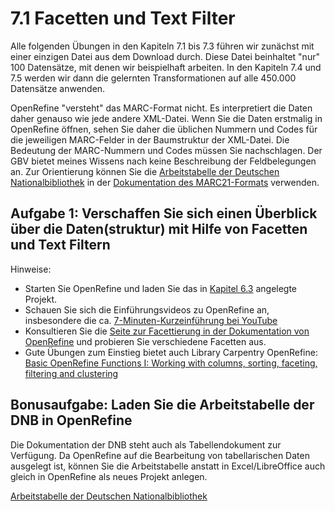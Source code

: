 # 7.1 Facetten und Text Filter

Alle folgenden Übungen in den Kapiteln 7.1 bis 7.3 führen wir zunächst mit einer einzigen Datei aus dem Download durch. Diese Datei beinhaltet "nur" 100 Datensätze, mit denen wir beispielhaft arbeiten. In den Kapiteln 7.4 und 7.5 werden wir dann die gelernten Transformationen auf alle 450.000 Datensätze anwenden.

OpenRefine "versteht" das MARC-Format nicht. Es interpretiert die Daten daher genauso wie jede andere XML-Datei. Wenn Sie die Daten erstmalig in OpenRefine öffnen, sehen Sie daher die üblichen Nummern und Codes für die jeweiligen MARC-Felder in der Baumstruktur der XML-Datei. Die Bedeutung der MARC-Nummern und Codes müssen Sie nachschlagen. Der GBV bietet meines Wissens nach keine Beschreibung der Feldbelegungen an. Zur Orientierung können Sie die [Arbeitstabelle der Deutschen Nationalbibliothek](http://www.dnb.de/SharedDocs/Downloads/DE/DNB/standardisierung/marc21FeldbeschreibungTitelExcel032016.zip) in der [Dokumentation des MARC21-Formats](http://www.dnb.de/DE/Standardisierung/Formate/MARC21/marc21_node.html) verwenden.

## Aufgabe 1: Verschaffen Sie sich einen Überblick über die Daten(struktur) mit Hilfe von Facetten und Text Filtern

Hinweise:

* Starten Sie OpenRefine und laden Sie das in [Kapitel 6.3](https://felixlohmeier.gitbooks.io/seminar-wir-bauen-uns-einen-bibliothekskatalog/content/06_3_openrefine_starten_und_daten_laden.html) angelegte Projekt.
* Schauen Sie sich die Einführungsvideos zu OpenRefine an, insbesondere die ca. [7-Minuten-Kurzeinführung bei YouTube](https://www.youtube.com/watch?v=B70J_H_zAWM)
* Konsultieren Sie die [Seite zur Facettierung in der Dokumentation von OpenRefine](https://github.com/OpenRefine/OpenRefine/wiki/Faceting) und probieren Sie verschiedene Facetten aus.
* Gute Übungen zum Einstieg bietet auch Library Carpentry OpenRefine: [Basic OpenRefine Functions I: Working with columns, sorting, faceting, filtering and clustering](https://data-lessons.github.io/library-openrefine/03-basic-functions-I/)

## Bonusaufgabe: Laden Sie die Arbeitstabelle der DNB in OpenRefine

Die Dokumentation der DNB steht auch als Tabellendokument zur Verfügung. Da OpenRefine auf die Bearbeitung von tabellarischen Daten ausgelegt ist, können Sie die Arbeitstabelle anstatt in Excel/LibreOffice auch gleich in OpenRefine als neues Projekt anlegen.

[Arbeitstabelle der Deutschen Nationalbibliothek](http://www.dnb.de/SharedDocs/Downloads/DE/DNB/standardisierung/marc21FeldbeschreibungTitelExcel032016.zip)
